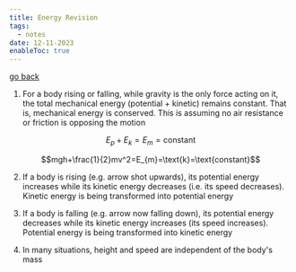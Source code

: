 ```yaml
---
title: Energy Revision
tags:
  - notes
date: 12-11-2023
enableToc: true
---
```


[go back](12Subjects/12Physics.md)

1. For a body rising or falling, while gravity is the only force acting on it, the total mechanical energy (potential + kinetic) remains constant. That is, mechanical energy is conserved. This is assuming no air resistance or friction is opposing the motion

$$E_{p} + E_{k} = E_{m} = \text{constant}$$

$$mgh+\frac{1}{2}mv^2=E_{m}=\text{k}=\text{constant}$$

2. If a body is rising (e.g. arrow shot upwards), its potential energy increases while its kinetic energy decreases (i.e. its speed decreases). Kinetic energy is being transformed into potential energy

3. If a body is falling (e.g. arrow now falling down), its potential energy decreases while its kinetic energy increases (its speed increases). Potential energy is being transformed into kinetic energy
4. In many situations, height and speed are independent of the body's mass